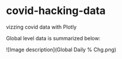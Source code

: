 # covid-hacking-data
vizzing covid data with Plotly

Global level data is summarized below:

![Image description](Global Daily % Chg.png)
